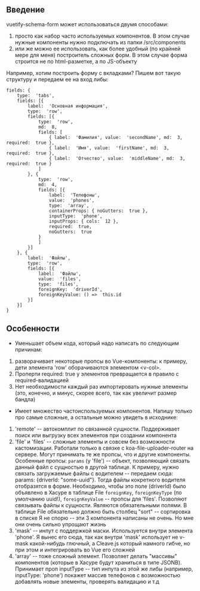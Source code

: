 ## Введение
vuetify-schema-form может использоваться двумя способами: 
1) просто как набор часто используемых компонентов. В этом случае нужные компоненты нужно подключать из папки /src/components
2) или же можно ее использовать, как более удобный (по крайней мере для меня) построитель сложных форм. В этом случае форма строится не по html-разметке, а по JS-объекту

Например, хотим построить форму с вкладками? Пишем вот такую структуру и передаем ее на вход либы:

    fields: {
		type:  'tabs',
		fields: [{
			label:  'Основная информация',
			type:  'row',
			fields: [{
				type:  'row',
				md:  8,
				fields: [
					{ label:  'Фамилия', value:  'secondName', md:  3, required:  true },
					{ label:  'Имя', value:  'firstName', md:  3, required:  true },
					{ label:  'Отчество', value:  'middleName', md:  3, required:  true }
				]
			}, {
				type:  'row',
				md:  4,
				fields: [{
					label:  'Телефоны',
					value:  'phones',
					type:  'array',
					containerProps: { noGutters:  true },
					inputType:  'phone',
					inputProps: { cols:  12 },
					required:  true,
					noGutters:  true
				}
				]
			}]
		}, {
			label:  'Файлы',
			type:  'row',
			fields: [{
				label:  'Файлы',
				value:  'files',
				type:  'files',
				foreignKey:  'driverId',
				foreignKeyValue: () =>  this.id
			}]
		}]
	}

## Особенности
- Уменьшает объем кода, который надо написать по следующим причинам: 
 1) разворачивает некоторые пропсы во  Vue-компоненты: к примеру, дети элемента 'row' оборачиваются элементом \<v-col>. 
 2) Проперти required: true у элементов превращается в правило с required-валидацией
 3) Нет необходимости каждый раз импортировать нужные элементы (это, конечно, и минус, скорее всего, так как увеличит размер бандла)
 
- Имеет множество частоиспользуемых компонентов. Напишу только про самые сложные, а остальные можно увидеть в исходнике:
1) 'remote' -- автокомплит по связанной сущности. Поддерживает поиск или выгрузку всех элементов при создании компонента
2) 'file' и 'files' -- сложные элементы и совсем без возможности кастомизации. Работали только в связке с koa-file-uploader-router на сервере. Могут принимать те же пропсы, что и другие компоненты. Особенные пропсы: 
`params` (у 'file') -- объект, позволяющий связать данный файл с сущностью в другой таблице. К примеру, нужно связать загружаемые файлы с водителем -- передаем сюда: params: {driverId: "some-uuid"}. Тогда файлы кокретного водителя отобразятся в форме. Необходимо, чтобы это поле (driverId) было объявлено в Хасуре в таблице File
`foreignKey`, `foreignKeyType` (по умолчанию uuid!), `foreignKeyValue` -- пропсы для 'files'. Позволяют связывать файлы к сущности. Являются обязательными полями. В таблице File обязательно должно быть столбец "sort" -- сортировка в списке
Я не спорю -- эти 3 компонента написаны не очень. Но мне они очень сильно упрощают жизнь
3) 'mask' -- инпут с поддержкой маски. Используется внутри элемента 'phone'. Я вынес его сюда, так как внутри 'mask' использует не v-mask какой-нибудь глючный, а Cleave.js который намного гибче, но при этом и интегрировать во Vue его сложней
4) 'array' -- тоже сложный элемент. Позволяет делать "массивы" компонентов (которые в Хасуре будут храниться в типе JSONB). Принимает проп inputType -- тип инпута из этой же либы (например, inputType: 'phone') покажет массив телефонов с возможностью добавлять новые элементы, проверять валидацию и т.д

